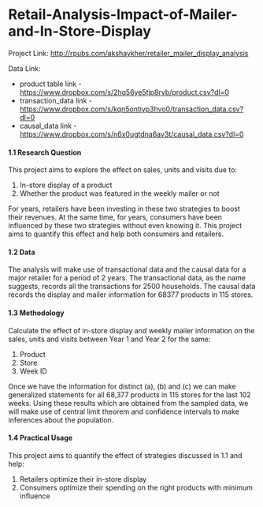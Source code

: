 # Retail-Analysis-Impact-of-Mailer-and-In-Store-Display

Project Link: http://rpubs.com/akshaykher/retailer_mailer_display_analysis

Data Link:

* product table link - https://www.dropbox.com/s/2hq56ye5tjp8ryb/product.csv?dl=0
* transaction_data link - https://www.dropbox.com/s/kqn5ontiyp3hvo0/transaction_data.csv?dl=0
* causal_data link - https://www.dropbox.com/s/n6x0ugtdna6av3t/causal_data.csv?dl=0

#### 1.1 Research Question
This project aims to explore the effect on sales, units and visits due to:

1. In-store display of a product
2. Whether the product was featured in the weekly mailer or not

For years, retailers have been investing in these two strategies to boost their revenues. At the same time, for years, consumers have been influenced by these two strategies without even knowing it. This project aims to quantify this effect and help both consumers and retailers.

#### 1.2 Data
The analysis will make use of transactional data and the causal data for a major retailer for a period of 2 years. The transactional data, as the name suggests, records all the transactions for 2500 households. The causal data records the display and mailer information for 68377 products in 115 stores.

#### 1.3 Methodology
Calculate the effect of in-store display and weekly mailer information on the sales, units and visits between Year 1 and Year 2 for the same:

1. Product
2. Store
3. Week ID

Once we have the information for distinct (a), (b) and (c) we can make generalized statements for all 68,377 products in 115 stores for the last 102 weeks. Using these results which are obtained from the sampled data, we will make use of central limit theorem and confidence intervals to make inferences about the population.

#### 1.4 Practical Usage
This project aims to quantify the effect of strategies discussed in 1.1 and help:

1. Retailers optimize their in-store display
2. Consumers optimize their spending on the right products with minimum influence
